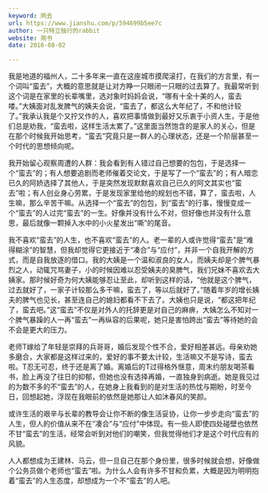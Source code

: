 ```yaml
---
keyword: 罔去
url: https://www.jianshu.com/p/594699b5ee7c
author: 一只特立独行的rabbit
website: 简书
date: 2016-08-02

---
```

我是地道的福州人，二十多年来一直在这座城市摸爬滚打，在我们的方言里，有一个词叫“蛮去”，大概的意思就是让对方睁一只眼闭一只眼的过去算了。我最常听到这个词是在家里的长辈嘴里，选对象时妈妈会说，“哪有十全十美的人，蛮去喽。”大姨面对乱发脾气的姨夫会说，“蛮去了，都这么大年纪了，不和他计较了。”我承认我是个又拧又作的人，喜欢把事情做到最好又乐衷于小资人生，于是他们总是劝我，“蛮去啦，这样生活太累了。”这里面当然饱含的是家人的关心，但是在那个时候我开始思考，“蛮去”究竟只是一群人的心理状态，还是一个阶层甚至一个时代的思想倾向呢。

我开始留心观察周遭的人群：我会看到有人错过自己想要的包包，于是选择一个“蛮去”的；有人想要追剧而老师催着交论文，于是写了一个“蛮去”的；有人暗恋已久的阿娇选择了其他人，于是突然发现默默喜欢自己已久的阿文其实也“蛮去”啦；有人创业身心劳累，于是发现家里给他的规划也不错，算了，蛮去啦，人生嘛，那么辛苦干嘛。从选择一个“蛮去”的包包，到“蛮去”的行事，慢慢变成一个“蛮去”的人过完“蛮去”的一生。好像并没有什么不对，但好像也并没有什么意思，最后就像一颗掉入水中的小火星发出“嘶”的尾音。

我不喜欢“蛮去”的人生，也不喜欢“蛮去”的人。老一辈的人或许觉得“蛮去”是“难得糊涂”的智慧，但我却觉得它更接近于“凑合”与“应付”，并非一个自我开解的方式，而是自我放逐的借口。我的大姨是一个温和淑良的女人，而姨夫却是个脾气暴烈之人，动辄咒骂妻子，小的时候因难以忍受姨夫的臭脾气，我们兄妹不喜欢去大姨家。那时候好奇为何大姨能够忍让至此，却听到这样的话，“他就是这个脾气，过去就好了，一家子计较那么多干嘛，蛮去了，等以后就好了。”随着年岁的增长姨夫的脾气也见长，甚至连自己的媳妇都看不下去了。大姨也只是说，“都这把年纪了，蛮去吧。”这“蛮去”不仅是对外人的托辞更是对自己的麻痹，大姨怎么不知对一个脾气暴躁的人一再“蛮去”一再纵容的后果呢，她只是害怕跨出“蛮去”等待她的会不会是更大的压力。

老师T嫁给了年轻是崇拜的兵哥哥，婚后发现个性不合，爱好相差甚远。母亲劝她多磨合，大家都是这样过来的，爱好的事不要太计较，生活嘛又不是写诗，蛮去啦。T忍无可忍，终于还是离了婚。离婚后的T过得格外惬意，周末约朋友喝茶看书，脸上再没了往日的抑郁，但她也没有选择再婚，一直独身到病逝。她是我见过的为数不多的不“蛮去”的人，在她身上我看到的是对生活的热忱与期盼，时至今日，回想起她，浮现在我眼前的依然是她那让人如沐春风的笑颜。

或许生活的艰辛与长辈的教导会让你不断的像生活妥协，让你一步步走向“蛮去”的人生，但人的价值从来不在“凑合”与“应付”中体现。有一些人即使四处碰壁也依然不甘“蛮去”的生活，经常会听到对他们的嘲笑，但我觉得他们才是这个时代应有的风貌。

人人都想成为王建林、马云，但一旦自己在那个身份里，很多时候就会想，好像做个公务员做个老师也“蛮去”啦。为什么人会有许多不甘和负累，大概是因为明明抱着“蛮去”的人生态度，却想成为一个不“蛮去”的人吧。
